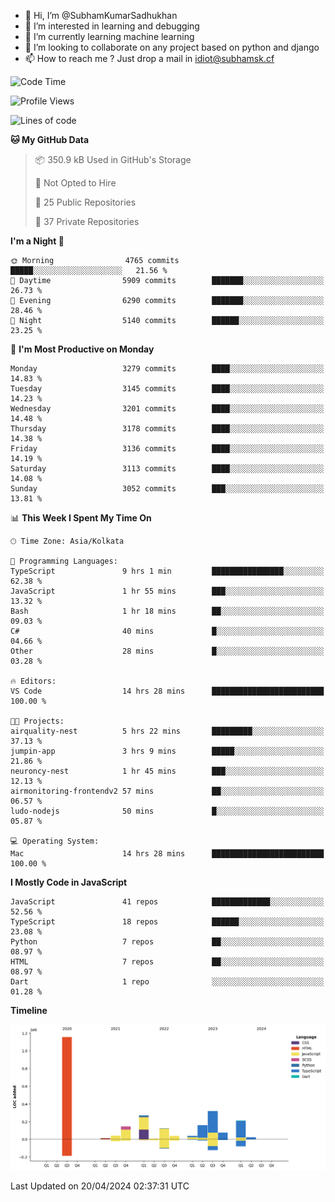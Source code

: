 - 👋 Hi, I’m @SubhamKumarSadhukhan
- 👀 I’m interested in learning and debugging
- 🌱 I’m currently learning machine learning
- 💞️ I’m looking to collaborate on any project based on python and django
- 📫 How to reach me ?
      Just drop a mail in idiot@subhamsk.cf

<!---
SubhamKumarSadhukhan/SubhamKumarSadhukhan is a ✨ special ✨ repository because its `README.md` (this file) appears on your GitHub profile.
You can click the Preview link to take a look at your changes.
--->


<!--START_SECTION:waka-->
![Code Time](http://img.shields.io/badge/Code%20Time-2%2C132%20hrs%2025%20mins-blue)

![Profile Views](http://img.shields.io/badge/Profile%20Views-0-blue)

![Lines of code](https://img.shields.io/badge/From%20Hello%20World%20I%27ve%20Written-2.6%20million%20lines%20of%20code-blue)

**🐱 My GitHub Data** 

> 📦 350.9 kB Used in GitHub's Storage 
 > 
> 🚫 Not Opted to Hire
 > 
> 📜 25 Public Repositories 
 > 
> 🔑 37 Private Repositories 
 > 
**I'm a Night 🦉** 

```text
🌞 Morning                4765 commits        █████░░░░░░░░░░░░░░░░░░░░   21.56 % 
🌆 Daytime                5909 commits        ███████░░░░░░░░░░░░░░░░░░   26.73 % 
🌃 Evening                6290 commits        ███████░░░░░░░░░░░░░░░░░░   28.46 % 
🌙 Night                  5140 commits        ██████░░░░░░░░░░░░░░░░░░░   23.25 % 
```
📅 **I'm Most Productive on Monday** 

```text
Monday                   3279 commits        ████░░░░░░░░░░░░░░░░░░░░░   14.83 % 
Tuesday                  3145 commits        ████░░░░░░░░░░░░░░░░░░░░░   14.23 % 
Wednesday                3201 commits        ████░░░░░░░░░░░░░░░░░░░░░   14.48 % 
Thursday                 3178 commits        ████░░░░░░░░░░░░░░░░░░░░░   14.38 % 
Friday                   3136 commits        ████░░░░░░░░░░░░░░░░░░░░░   14.19 % 
Saturday                 3113 commits        ████░░░░░░░░░░░░░░░░░░░░░   14.08 % 
Sunday                   3052 commits        ███░░░░░░░░░░░░░░░░░░░░░░   13.81 % 
```


📊 **This Week I Spent My Time On** 

```text
🕑︎ Time Zone: Asia/Kolkata

💬 Programming Languages: 
TypeScript               9 hrs 1 min         ████████████████░░░░░░░░░   62.38 % 
JavaScript               1 hr 55 mins        ███░░░░░░░░░░░░░░░░░░░░░░   13.32 % 
Bash                     1 hr 18 mins        ██░░░░░░░░░░░░░░░░░░░░░░░   09.03 % 
C#                       40 mins             █░░░░░░░░░░░░░░░░░░░░░░░░   04.66 % 
Other                    28 mins             █░░░░░░░░░░░░░░░░░░░░░░░░   03.28 % 

🔥 Editors: 
VS Code                  14 hrs 28 mins      █████████████████████████   100.00 % 

🐱‍💻 Projects: 
airquality-nest          5 hrs 22 mins       █████████░░░░░░░░░░░░░░░░   37.13 % 
jumpin-app               3 hrs 9 mins        █████░░░░░░░░░░░░░░░░░░░░   21.86 % 
neuroncy-nest            1 hr 45 mins        ███░░░░░░░░░░░░░░░░░░░░░░   12.13 % 
airmonitoring-frontendv2 57 mins             ██░░░░░░░░░░░░░░░░░░░░░░░   06.57 % 
ludo-nodejs              50 mins             █░░░░░░░░░░░░░░░░░░░░░░░░   05.87 % 

💻 Operating System: 
Mac                      14 hrs 28 mins      █████████████████████████   100.00 % 
```

**I Mostly Code in JavaScript** 

```text
JavaScript               41 repos            █████████████░░░░░░░░░░░░   52.56 % 
TypeScript               18 repos            ██████░░░░░░░░░░░░░░░░░░░   23.08 % 
Python                   7 repos             ██░░░░░░░░░░░░░░░░░░░░░░░   08.97 % 
HTML                     7 repos             ██░░░░░░░░░░░░░░░░░░░░░░░   08.97 % 
Dart                     1 repo              ░░░░░░░░░░░░░░░░░░░░░░░░░   01.28 % 
```



**Timeline**

![Lines of Code chart](https://raw.githubusercontent.com/SubhamKumarSadhukhan/SubhamKumarSadhukhan/main/assets/bar_graph.png)


 Last Updated on 20/04/2024 02:37:31 UTC
<!--END_SECTION:waka-->
